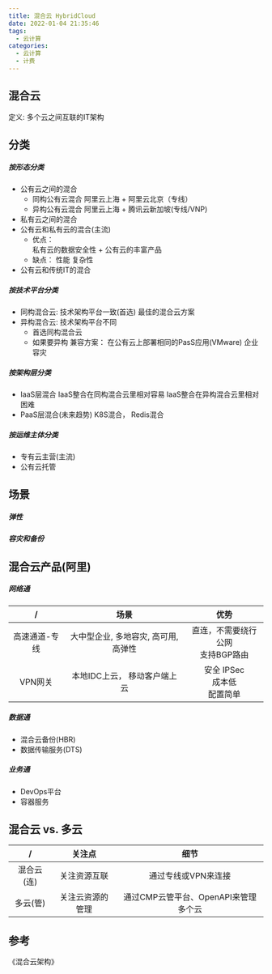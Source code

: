 ```yaml
---
title: 混合云 HybridCloud
date: 2022-01-04 21:35:46
tags:
  - 云计算
categories:
  - 云计算  
  - 计费 
---
```


<p></p>
<!-- more -->


## 混合云
定义: 多个云之间互联的IT架构

## 分类
##### 按形态分类

+ 公有云之间的混合
   - 同构公有云混合
     阿里云上海 + 阿里云北京（专线） 
   - 异构公有云混合
     阿里云上海 + 腾讯云新加坡(专线/VNP)
+ 私有云之间的混合
+ 公有云和私有云的混合(主流)
   - 优点：  
       私有云的数据安全性 + 公有云的丰富产品
   - 缺点： 
       性能
       复杂性
+ 公有云和传统IT的混合


##### 按技术平台分类
+ 同构混合云: 技术架构平台一致(首选)
  最佳的混合云方案
+ 异构混合云: 技术架构平台不同
  - 首选同构混合云
  - 如果要异构
     兼容方案： 
       在公有云上部署相同的PasS应用(VMware)
       企业容灾

##### 按架构层分类
+ IaaS层混合
  IaaS整合在同构混合云里相对容易
  IaaS整合在异构混合云里相对困难 
+ PaaS层混合(未来趋势)
  K8S混合， Redis混合

##### 按运维主体分类
+ 专有云主营(主流)
+ 公有云托管

## 场景
##### 弹性
##### 容灾和备份

## 混合云产品(阿里)
##### 网络通
/ | 场景 | 优势
:-: | :-: | :-:
高速通道-专线 | 大中型企业, 多地容灾, 高可用, 高弹性 | 直连，不需要绕行公网<br> 支持BGP路由
VPN网关 | 本地IDC上云， 移动客户端上云 |  安全 IPSec <br> 成本低 <br> 配置简单 

##### 数据通
+ 混合云备份(HBR)
+ 数据传输服务(DTS)

##### 业务通
+ DevOps平台
+ 容器服务 

## 混合云 vs. 多云
 /  | 关注点 | 细节  
 :-: | :-: | :-:
混合云(连) | 关注资源互联 | 通过专线或VPN来连接
多云(管) | 关注云资源的管理 | 通过CMP云管平台、OpenAPI来管理多个云

## 参考
《混合云架构》
